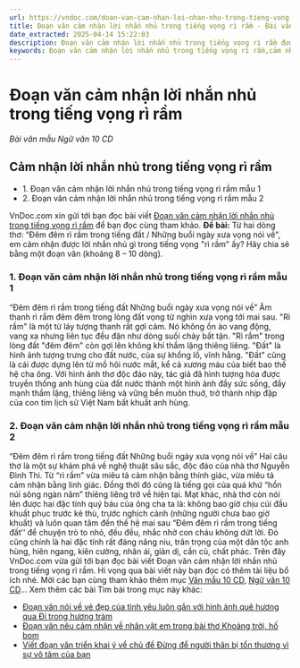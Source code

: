 ```yaml
---
url: https://vndoc.com/doan-van-cam-nhan-loi-nhan-nhu-trong-tieng-vong-ri-ram-292336
title: Đoạn văn cảm nhận lời nhắn nhủ trong tiếng vọng rì rầm - Bài văn mẫu Ngữ văn 10 CD - VnDoc.com
date_extracted: 2025-04-14 15:22:03
description: Đoạn văn cảm nhận lời nhắn nhủ trong tiếng vọng rì rầm được VnDoc.com sưu tầm và xin gửi tới bạn đọc cùng tham khảo.
keywords: Đoạn văn cảm nhận lời nhắn nhủ trong tiếng vọng rì rầm,cảm nhận lời nhắn nhủ trong tiếng vọng rì rầm,bài cảm nhận lời nhắn nhủ trong tiếng vọng rì rầm,ngữ văn 10 CD,văn mẫu 10 CD
---
```


# Đoạn văn cảm nhận lời nhắn nhủ trong tiếng vọng rì rầm
 _Bài văn mẫu Ngữ văn 10 CD_
## Cảm nhận lời nhắn nhủ trong tiếng vọng rì rầm
  * 1\. Đoạn văn cảm nhận lời nhắn nhủ trong tiếng vọng rì rầm mẫu 1
  * 2\. Đoạn văn cảm nhận lời nhắn nhủ trong tiếng vọng rì rầm mẫu 2

VnDoc.com xin gửi tới bạn đọc bài viết [Đoạn văn cảm nhận lời nhắn nhủ trong tiếng vọng rì rầm](<https://vndoc.com/doan-van-cam-nhan-loi-nhan-nhu-trong-tieng-vong-ri-ram-292336>) để bạn đọc cùng tham khảo.
**Đề bài:** Từ hai dòng thơ: “Đêm đêm rì rầm trong tiếng đất / Những buổi ngày xưa vọng nói về", em cảm nhận được lời nhắn nhủ gì trong tiếng vọng "rì rầm" ấy? Hãy chia sẻ bằng một đoạn văn \(khoảng 8 – 10 dòng\).
### 1\. Đoạn văn cảm nhận lời nhắn nhủ trong tiếng vọng rì rầm mẫu 1
“Đêm đêm rì rầm trong tiếng đất
Những buổi ngày xưa vọng nói về”
Âm thanh rì rầm đêm đêm trong lòng đất vọng từ nghìn xưa vọng tới mai sau. "Rì rầm" là một từ láy tượng thanh rất gợi cảm. Nó không ồn ào vang động, vang xa nhưng liên tục đều đặn như dòng suối chảy bất tận. "Rì rầm" trong lòng đất "đêm đêm" còn gợi lên không khí thầm lặng thiêng liêng. "Đất" là hình ảnh tượng trưng cho đất nước, của sự khổng lồ, vĩnh hằng. "Đất" cũng là cái được dựng lên từ mồ hôi nước mắt, kể cả xương máu của biết bao thế hệ cha ông. Với hình ảnh thơ độc đáo này, tác giả đã hình tượng hóa được truyền thống anh hùng của đất nước thành một hình ảnh đầy sức sống, đầy mạnh thầm lặng, thiêng liêng và vững bền muôn thuở, trở thành nhịp đập của con tim lịch sử Việt Nam bất khuất anh hùng.
### 2\. Đoạn văn cảm nhận lời nhắn nhủ trong tiếng vọng rì rầm mẫu 2
“Đêm đêm rì rầm trong tiếng đất
Những buổi ngày xưa vọng nói về”
Hai câu thơ là một sự khám phá về nghệ thuật sâu sắc, độc đáo của nhà thơ Nguyễn Đình Thi. Từ “rì rầm” vừa miêu tả cảm nhận bằng thính giác, vừa miêu tả cảm nhận bằng linh giác. Đồng thời đó cũng là tiếng gọi của quá khứ “hồn núi sông ngàn năm” thiêng liêng trở về hiện tại. Mạt khác, nhà thơ còn nói lên được hai đặc tính quý báu của ông cha ta là: không bao giờ chịu cúi đầu khuất phục trước kẻ thù, trước nghịch cảnh \(những người chưa bao giờ khuất\) và luôn quan tâm đến thế hệ mai sau “Đêm đêm rì rầm trong tiếng đất’’ để chuyện trò to nhỏ, đều đều, nhắc nhở con cháu không dứt lời. Đó cũng chính là hai đặc tính rất đáng nâng niu, trân trọng của một dân tộc anh hùng, hiên ngang, kiên cường, nhân ái, giản dị, cần cù, chất phác.
Trên đây VnDoc.com vừa gửi tới bạn đọc bài viết Đoạn văn cảm nhận lời nhắn nhủ trong tiếng vọng rì rầm. Hi vọng qua bài viết này bạn đọc có thêm tài liệu bổ ích nhé. Mời các bạn cùng tham khảo thêm mục [Văn mẫu 10 CD](<https://vndoc.com/van-mau-lop-10-cd>), [Ngữ văn 10 CD](<https://vndoc.com/ngu-van-10-canh-dieu-tap2>)...
Xem thêm các bài Tìm bài trong mục này khác:
  * [Đoạn văn nói về vẻ đẹp của tình yêu luôn gắn với hình ảnh quê hương qua Đi trong hương tràm](</doan-van-noi-ve-ve-dep-cua-tinh-yeu-luon-gan-voi-hinh-anh-que-huong-292366>)
  * [Đoạn văn nêu cảm nhận về nhân vật em trong bài thơ Khoảng trời, hố bom](</doan-van-neu-cam-nhan-ve-nhan-vat-em-trong-bai-tho-khoang-troi-ho-bom-287048>)
  * [Viết đoạn văn triển khai ý về chủ đề Đừng để người thân bị tổn thương vì sự vô tâm của bạn](</viet-doan-van-trien-khai-y-ve-chu-de-dung-de-nguoi-than-bi-ton-thuong-vi-su-vo-tam-cua-ban-287050>)

